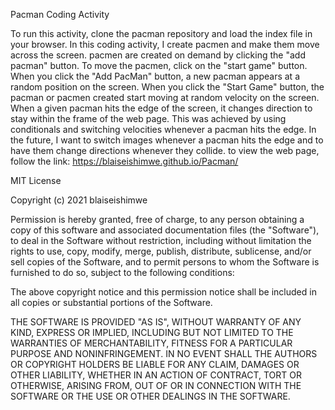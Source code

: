 Pacman Coding Activity

To run this activity, clone the pacman repository and load the index file in your browser.
In this coding activity, I create pacmen and make them move across the screen.
pacmen are created on demand by clicking the "add pacman" button. To move the pacmen,
click on the "start game" button.
When you click the "Add PacMan" button, a new pacman appears at a random position on the screen.
When you click the "Start Game" button, the pacman or pacmen created start moving at random velocity on the screen.
When a given pacman hits the edge of the screen, it changes direction to stay within the frame of the web page.
This was achieved by using conditionals and switching velocities whenever a pacman hits the edge.
In the future, I want to switch images whenever a pacman hits the edge and to have them change directions whenever they collide.
to view the web page, follow the link: https://blaiseishimwe.github.io/Pacman/




MIT License

Copyright (c) 2021 blaiseishimwe

Permission is hereby granted, free of charge, to any person obtaining a copy
of this software and associated documentation files (the "Software"), to deal
in the Software without restriction, including without limitation the rights
to use, copy, modify, merge, publish, distribute, sublicense, and/or sell
copies of the Software, and to permit persons to whom the Software is
furnished to do so, subject to the following conditions:

The above copyright notice and this permission notice shall be included in all
copies or substantial portions of the Software.

THE SOFTWARE IS PROVIDED "AS IS", WITHOUT WARRANTY OF ANY KIND, EXPRESS OR
IMPLIED, INCLUDING BUT NOT LIMITED TO THE WARRANTIES OF MERCHANTABILITY,
FITNESS FOR A PARTICULAR PURPOSE AND NONINFRINGEMENT. IN NO EVENT SHALL THE
AUTHORS OR COPYRIGHT HOLDERS BE LIABLE FOR ANY CLAIM, DAMAGES OR OTHER
LIABILITY, WHETHER IN AN ACTION OF CONTRACT, TORT OR OTHERWISE, ARISING FROM,
OUT OF OR IN CONNECTION WITH THE SOFTWARE OR THE USE OR OTHER DEALINGS IN THE
SOFTWARE.
